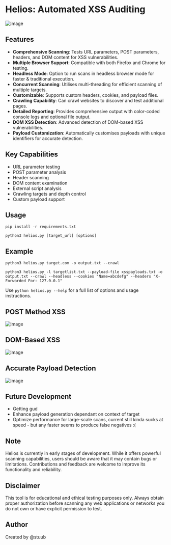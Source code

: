# Helios: Automated XSS Auditing

![image](https://github.com/user-attachments/assets/9f6f608d-9c00-49c2-9bad-455df258f74e)


## Features

- **Comprehensive Scanning**: Tests URL parameters, POST parameters, headers, and DOM content for XSS vulnerabilities.
- **Multiple Browser Support**: Compatible with both Firefox and Chrome for testing.
- **Headless Mode**: Option to run scans in headless browser mode for faster & traditional execution.
- **Concurrent Scanning**: Utilises multi-threading for efficient scanning of multiple targets.
- **Customizable**: Supports custom headers, cookies, and payload files.
- **Crawling Capability**: Can crawl websites to discover and test additional pages.
- **Detailed Reporting**: Provides comprehensive output with color-coded console logs and optional file output.
- **DOM XSS Detection**: Advanced detection of DOM-based XSS vulnerabilities.
- **Payload Customization**: Automatically customises payloads with unique identifiers for accurate detection.

## Key Capabilities

- URL parameter testing
- POST parameter analysis
- Header scanning
- DOM content examination
- External script analysis
- Crawling targets and depth control
- Custom payload support

## Usage

```
pip install -r requirements.txt
```

```
python3 helios.py [target_url] [options] 
```

## Example

```
python3 helios.py target.com -o output.txt --crawl
```

```
python3 helios.py -l targetlist.txt --payload-file xsspayloads.txt -o output.txt --crawl --headless --cookies "Name=abcdefg" --headers "X-Forwarded For: 127.0.0.1"
```

Use `python helios.py --help` for a full list of options and usage instructions.


## POST Method XSS

![image](https://github.com/user-attachments/assets/29b60c24-f832-43b6-b023-18981b462f38)

## DOM-Based XSS

![image](https://github.com/user-attachments/assets/f49efbf6-3a3c-483e-b7b5-dce426a63b41)

## Accurate Payload Detection

![image](https://github.com/user-attachments/assets/96f7d2bf-cdf9-46cd-8b72-c0fa6fcebcc6)




## Future Development

- Getting gud
- Enhance payload generation dependant on context of target
- Optimize performance for large-scale scans, current still kinda sucks at speed - but any faster seems to produce false negatives :( 

## Note

Helios is currently in early stages of development. While it offers powerful scanning capabilities, users should be aware that it may contain bugs or limitations. Contributions and feedback are welcome to improve its functionality and reliability.

## Disclaimer

This tool is for educational and ethical testing purposes only. Always obtain proper authorization before scanning any web applications or networks you do not own or have explicit permission to test.

## Author

Created by @stuub

